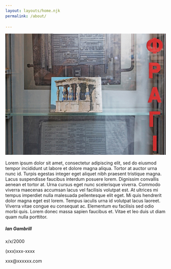 ```yaml
---
layout: layouts/home.njk
permalink: /about/

---
```


<div class="boxabout">
    <div class="aboutinfo">
        <div class="selfimg">
            <img src="/img/61_1-warnick-greece-show.jpg" alt="">
        </div>
        <div class="info">
            <p>Lorem ipsum dolor sit amet, consectetur adipiscing elit, sed do eiusmod tempor incididunt ut labore et dolore magna aliqua. Tortor at auctor urna nunc id. Turpis egestas integer eget aliquet nibh praesent tristique magna. Lacus suspendisse faucibus interdum posuere lorem. Dignissim convallis aenean et tortor at. Urna cursus eget nunc scelerisque viverra. Commodo viverra maecenas accumsan lacus vel facilisis volutpat est. At ultrices mi tempus imperdiet nulla malesuada pellentesque elit eget. Mi quis hendrerit dolor magna eget est lorem. Tempus iaculis urna id volutpat lacus laoreet. Viverra vitae congue eu consequat ac. Elementum eu facilisis sed odio morbi quis. Lorem donec massa sapien faucibus et. Vitae et leo duis ut diam quam nulla porttitor.</p>
        </div>
    </div>
    <div class="contact">
        <h5>Ian Gambrill</h5>
        <p>x/x/2000</p>
        <p>(xxx)xxx-xxxx</p>
        <p>xxx@xxxxxx.com</p>
    </div>
    <div class="favorivte">
    </div>
</div class="boxabout">
</div>
</div>